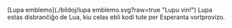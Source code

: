 [Lupa emblemo](./bildoj/lupa emblemo.svg?raw=true "Lupu vin!")
Lupa estas disbranĉiĝo de Lua, kiu celas ebli kodi tute per Esperanta
vortprovizo.
